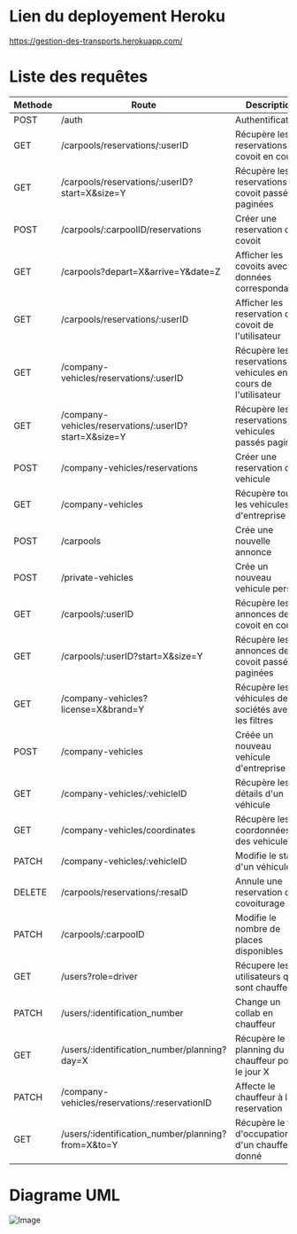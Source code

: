 Lien du deployement Heroku
==================


https://gestion-des-transports.herokuapp.com/

Liste des requêtes
==================

| Methode | Route                                                 | Description                                                      | Utilisateur      |
| ------- | ----------------------------------------------------- | ---------------------------------------------------------------- | ---------------- |
| POST    | /auth                                                 | Authentification                                                 | Tous             |
| GET     | /carpools/reservations/:userID                        | Récupère les reservations de covoit en cours                     | Collab & plus    |
| GET     | /carpools/reservations/:userID?start=X&size=Y         | Récupère les reservations de covoit passés paginées              | Collab & plus    |
| POST    | /carpools/:carpoolID/reservations                     | Créer une reservation de covoit                                  | Collab & plus    |
| GET     | /carpools?depart=X&arrive=Y&date=Z                    | Afficher les covoits avec les données correspondantes            | Collab & plus    |
| GET     | /carpools/reservations/:userID                        | Afficher les reservation de covoit de l'utilisateur              | Collab & plus    |
| GET     | /company-vehicles/reservations/:userID                | Récupère les reservations de vehicules en cours de l'utilisateur | Collab & plus    |
| GET     | /company-vehicles/reservations/:userID?start=X&size=Y | Récupère les reservations de vehicules passés paginées           | Collab & plus    |
| POST    | /company-vehicles/reservations                        | Créer une reservation de vehicule                                | Collab & plus    |
| GET     | /company-vehicles                                     | Récupère tous les vehicules d'entreprise                         | Collab & plus    |
| POST    | /carpools                                             | Crée une nouvelle annonce                                        | Collab & plus    |
| POST    | /private-vehicles                                     | Crée un nouveau vehicule perso                                   | Collab & plus    |
| GET     | /carpools/:userID                                     | Récupère les annonces de covoit en cours                         | Collab & plus    |
| GET     | /carpools/:userID?start=X&size=Y                      | Récupère les annonces de covoit passés paginées                  | Collab & plus    |
| GET     | /company-vehicles?license=X&brand=Y                   | Récupère les véhicules de sociétés avec les filtres              | Admin            |
| POST    | /company-vehicles                                     | Créée un nouveau vehicule d'entreprise                           | Admin            |
| GET     | /company-vehicles/:vehicleID                          | Récupère les détails d'un véhicule                               | Admin            |
| GET     | /company-vehicles/coordinates                         | Récupère les coordonnées des vehicules                           | Admin            |
| PATCH   | /company-vehicles/:vehicleID                          | Modifie le statut d'un véhicule                                  | Admin            |
| DELETE  | /carpools/reservations/:resaID                        | Annule une reservation d'un covoiturage                          | Collab & plus    |
| PATCH   | /carpools/:carpooID                                   | Modifie le nombre de places disponibles                          | Collab & plus    |
| GET     | /users?role=driver                                    | Récupere les utilisateurs qui sont chauffeurs                    | Admin            |
| PATCH   | /users/:identification\_number                        | Change un collab en chauffeur                                    | Admin            |
| GET     | /users/:identification\_number/planning?day=X         | Récupère le planning du chauffeur pour le jour X                 | Chauffeur & plus |
| PATCH   | /company-vehicles/reservations/:reservationID         | Affecte le chauffeur à la reservation                            | Chauffeur & plus |
| GET     | /users/:identification\_number/planning?from=X&to=Y   | Récupère le taux d'occupation d'un chauffeur donné               | Chauffeur & plus |

Diagrame UML
============

![Image](https://user-images.githubusercontent.com/79093561/177292996-21a8f45d-1c10-481c-8412-fbf6d70211fb.png)

